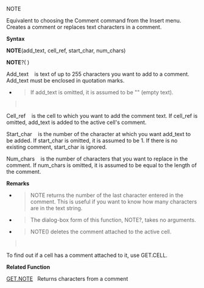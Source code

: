 NOTE

Equivalent to choosing the Comment command from the Insert menu. Creates
a comment or replaces text characters in a comment.

**Syntax**

**NOTE**(add\_text, cell\_ref, start\_char, num\_chars)

**NOTE**?( )

Add\_text    is text of up to 255 characters you want to add to a
comment. Add\_text must be enclosed in quotation marks.

  - > If add\_text is omitted, it is assumed to be "" (empty text).

>  

Cell\_ref    is the cell to which you want to add the comment text. If
cell\_ref is omitted, add\_text is added to the active cell's comment.

Start\_char    is the number of the character at which you want
add\_text to be added. If start\_char is omitted, it is assumed to be 1.
If there is no existing comment, start\_char is ignored.

Num\_chars    is the number of characters that you want to replace in
the comment. If num\_chars is omitted, it is assumed to be equal to the
length of the comment.

**Remarks**

  - > NOTE returns the number of the last character entered in the
    > comment. This is useful if you want to know how many characters
    > are in the text string.

  - > The dialog-box form of this function, NOTE?, takes no arguments.

  - > NOTE() deletes the comment attached to the active cell.

>  

To find out if a cell has a comment attached to it, use GET.CELL.

**Related Function**

[GET.NOTE](GET.NOTE.md)   Returns characters from a comment


